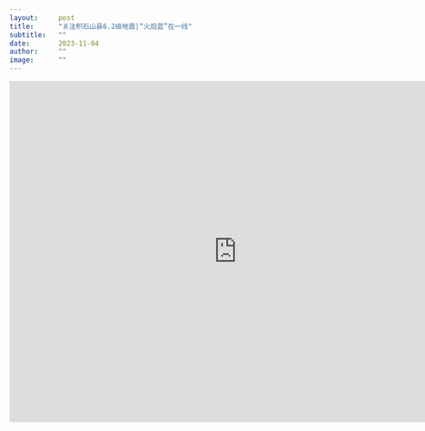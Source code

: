 ```yaml
---
layout:     post 
title:      "关注积石山县6.2级地震|“火焰蓝”在一线"
subtitle:   ""
date:       2023-11-04
author:     ""
image:      ""
---
```



<iframe src="https://wap.peopleapp.com/video/rmh39175006/rmh39175006" scrolling="no" scrolling="no" border="0" frameborder="no" framespacing="0" allowfullscreen="true" width="800px" height="600px"> </iframe>